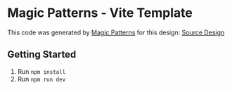 # Magic Patterns - Vite Template

This code was generated by [Magic Patterns](https://magicpatterns.com) for this design: [Source Design](https://www.magicpatterns.com/c/oeqgddqrugxxhxtsv1heps)

## Getting Started

1. Run `npm install`
2. Run `npm run dev`
